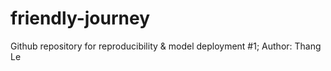 # friendly-journey
Github repository for reproducibility &amp; model deployment #1; Author: Thang Le
